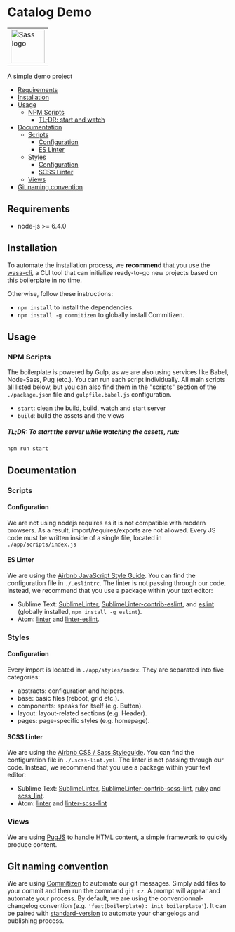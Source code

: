 # Catalog Demo

<table>
  <tr>
    <td>
      <img width="77px" alt="Sass logo"   src="http://www.johann-pinson.fr/img/data/wait-and-see-agency.png" />
    </td>
  </tr>
</table>

A simple demo project

* [Requirements](#requirements)
* [Installation](#installation)
* [Usage](#usage)
  + [NPM Scripts](#npm-scripts)
      * [TL;DR: start and watch](#tldr-to-start-the-server-and-watching-the-assets-run)
* [Documentation](#documentation)
  + [Scripts](#scripts)
    - [Configuration](#configuration)
    - [ES Linter](#es-linter)
  + [Styles](#styles)
    - [Configuration](#configuration-1)
    - [SCSS Linter](#scss-linter)
  + [Views](#views)
* [Git naming convention](#git-naming-convention)

## Requirements
- node-js >= 6.4.0

## Installation
To automate the installation process, we **recommend** that you use the <a href="">wasa-cli</a>, a CLI tool that can initialize ready-to-go new projects based on this boilerplate in no time.

Otherwise, follow these instructions:
- `npm install` to install the dependencies.
- `npm install -g commitizen` to globally install Commitizen.

## Usage

### NPM Scripts
The boilerplate is powered by Gulp, as we are also using services like Babel, Node-Sass, Pug (etc.). You can run each script individually. All main scripts all listed below, but you can also find them in the "scripts" section of the `./package.json` file and `gulpfile.babel.js` configuration.

- `start`: clean the build, build, watch and start server
- `build`: build the assets and the views


##### TL;DR: To start the server while watching the assets, run:
```
npm run start
```

## Documentation

### Scripts

#### Configuration
We are not using nodejs requires as it is not compatible with modern browsers. As a result, import/requires/exports are not allowed. Every JS code must be written inside of a single file, located in `./app/scripts/index.js`

#### ES Linter
We are using the <a href="https://github.com/airbnb/javascript">Airbnb JavaScript Style Guide</a>. You can find the configuration file in `./.eslintrc`. The linter is not passing through our code. Instead, we recommend that you use a package within your text editor:
- Sublime Text: <a href="https://packagecontrol.io/packages/SublimeLinter">SublimeLinter</a>, <a href="https://packagecontrol.io/packages/SublimeLinter-contrib-eslint">SublimeLinter-contrib-eslint</a>, and <a href="https://www.npmjs.com/package/eslint">eslint<a/> (globally installed, `npm install -g eslint`).
- Atom: <a href="https://atom.io/packages/linter">linter</a> and <a href="https://atom.io/packages/linter-eslint">linter-eslint</a>.

### Styles
#### Configuration
Every import is located in `./app/styles/index`. They are separated into five categories:
- abstracts: configuration and helpers.
- base: basic files (reboot, grid etc.).
- components: speaks for itself (e.g. Button).
- layout: layout-related sections (e.g. Header).
- pages: page-specific styles (e.g. homepage).

#### SCSS Linter
We are using the <a href="https://github.com/airbnb/css">Airbnb CSS / Sass Styleguide</a>. You can find the configuration file in `./.scss-lint.yml`. The linter is not passing through our code. Instead, we recommend that you use a package within your text editor:

- Sublime Text: <a href="https://packagecontrol.io/packages/SublimeLinter">SublimeLinter</a>, <a href="https://packagecontrol.io/packages/SublimeLinter-contrib-scss-lint">SublimeLinter-contrib-scss-lint</a>, <a href="https://www.ruby-lang.org/fr/">ruby<a/> and <a href="https://rubygems.org/gems/scss_lint">scss_lint</a>.
- Atom: <a href="https://atom.io/packages/linter">linter</a> and <a href="https://atom.io/packages/linter-scss-lint">linter-scss-lint</a>

### Views
We are using [PugJS](https://pugjs.org/api/getting-started.html) to handle HTML content, a simple framework to quickly produce content.

## Git naming convention
We are using <a href="https://commitizen.github.io/cz-cli/">Commitizen</a> to automate our git messages. Simply add files to your commit and then run the command `git cz`. A prompt will appear and automate your process. By default, we are using the conventionnal-changelog convention (e.g. `'feat(boilerplate): init boilerplate'`). It can be paired with [standard-version](https://github.com/conventional-changelog/standard-version) to automate your changelogs and publishing process.
